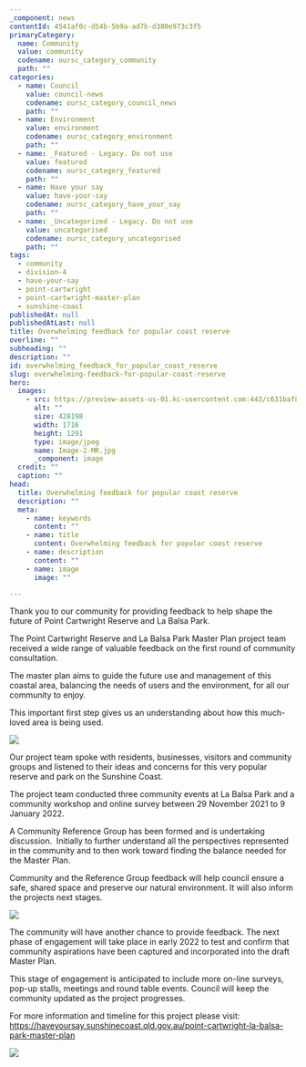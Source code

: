 ```yaml
---
_component: news
contentId: 4541af0c-d54b-5b9a-ad7b-d380e973c3f5
primaryCategory:
  name: Community
  value: community
  codename: oursc_category_community
  path: ""
categories:
  - name: Council
    value: council-news
    codename: oursc_category_council_news
    path: ""
  - name: Environment
    value: environment
    codename: oursc_category_environment
    path: ""
  - name: _Featured - Legacy. Do not use
    value: featured
    codename: oursc_category_featured
    path: ""
  - name: Have your say
    value: have-your-say
    codename: oursc_category_have_your_say
    path: ""
  - name: _Uncategorized - Legacy. Do not use
    value: uncategorised
    codename: oursc_category_uncategorised
    path: ""
tags:
  - community
  - division-4
  - have-your-say
  - point-cartwright
  - point-cartwright-master-plan
  - sunshine-coast
publishedAt: null
publishedAtLast: null
title: Overwhelming feedback for popular coast reserve
overline: ""
subheading: ""
description: ""
id: overwhelming_feedback_for_popular_coast_reserve
slug: overwhelming-feedback-for-popular-coast-reserve
hero:
  images:
    - src: https://preview-assets-us-01.kc-usercontent.com:443/c631baf8-1b46-001f-580c-d0001b68b4a8/9a03e0ee-38f0-441e-a5a5-69b8e0ac8c1f/Image-2-MR.jpg
      alt: ""
      size: 428198
      width: 1716
      height: 1291
      type: image/jpeg
      name: Image-2-MR.jpg
      _component: image
  credit: ""
  caption: ""
head:
  title: Overwhelming feedback for popular coast reserve
  description: ""
  meta:
    - name: keywords
      content: ""
    - name: title
      content: Overwhelming feedback for popular coast reserve
    - name: description
      content: ""
    - name: image
      image: ""

---
```

Thank you to our community for providing feedback to help shape the future of Point Cartwright Reserve and La Balsa Park.

The Point Cartwright Reserve and La Balsa Park Master Plan project team received a wide range of valuable feedback on the first round of community consultation.

The master plan aims to guide the future use and management of this coastal area, balancing the needs of users and the environment, for all our community to enjoy.

This important first step gives us an understanding about how this much-loved area is being used.

![](https://preview-assets-us-01.kc-usercontent.com:443/c631baf8-1b46-001f-580c-d0001b68b4a8/fe488ccf-686c-4fe8-9e8d-c2e5195b8c5f/Image-1-MR-1024x769.jpg)

Our project team spoke with residents, businesses, visitors and community groups and listened to their ideas and concerns for this very popular reserve and park on the Sunshine Coast.

The project team conducted three community events at La Balsa Park and a community workshop and online survey between 29 November 2021 to 9 January 2022.

A Community Reference Group has been formed and is undertaking discussion.  Initially to further understand all the perspectives represented in the community and to then work toward finding the balance needed for the Master Plan.

Community and the Reference Group feedback will help council ensure a safe, shared space and preserve our natural environment. It will also inform the projects next stages.

![](https://preview-assets-us-01.kc-usercontent.com:443/c631baf8-1b46-001f-580c-d0001b68b4a8/87be426b-678a-4d6d-9858-514723125b11/Image-3-MR-768x1024.jpg)

The community will have another chance to provide feedback. The next phase of engagement will take place in early 2022 to test and confirm that community aspirations have been captured and incorporated into the draft Master Plan.

This stage of engagement is anticipated to include more on-line surveys, pop-up stalls, meetings and round table events. Council will keep the community updated as the project progresses.

For more information and timeline for this project please visit: <https://haveyoursay.sunshinecoast.qld.gov.au/point-cartwright-la-balsa-park-master-plan>


![](https://preview-assets-us-01.kc-usercontent.com:443/c631baf8-1b46-001f-580c-d0001b68b4a8/e61aee76-0e88-48f3-a059-87288330f3d9/Capture-2-1024x527.jpg)
